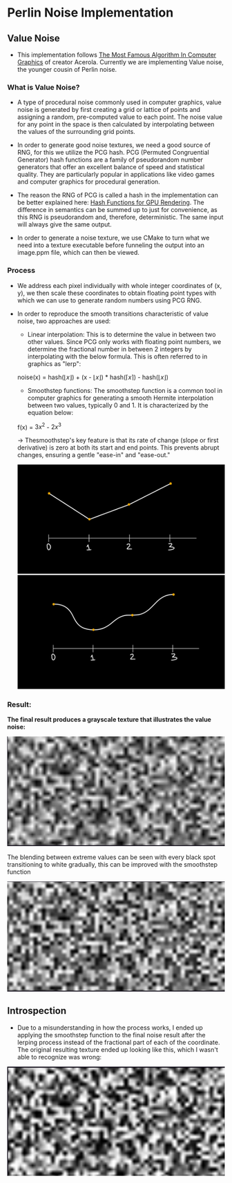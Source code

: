 # Perlin Noise Implementation
## Value Noise
- This implementation follows [The Most Famous Algorithm In Computer Graphics](https://youtu.be/DxUY42r_6Cg?si=EMIpu-lsAuPtuw90) of creator Acerola. Currently we are implementing Value noise, the younger cousin of Perlin noise.

### What is Value Noise?
- A type of procedural noise commonly used in computer graphics, value noise is generated by first creating a grid or lattice of points and assigning a random, pre-computed value to each point. The noise value for any point in the space is then calculated by interpolating between the values of the surrounding grid points.

- In order to generate good noise textures, we need a good source of RNG, for this we utilize the PCG hash. PCG (Permuted Congruential Generator) hash functions are a family of pseudorandom number generators that offer an excellent balance of speed and statistical quality. They are particularly popular in applications like video games and computer graphics for procedural generation.

- The reason the RNG of PCG is called a hash in the implementation can be better explained here: [Hash Functions for GPU Rendering](https://www.reedbeta.com/blog/hash-functions-for-gpu-rendering/). The difference in semantics can be summed up to just for convenience, as this RNG is pseudorandom and, therefore, deterministic. The same input will always give the same output.

- In order to generate a noise texture, we use CMake to turn what we need into a texture executable before funneling the output into an image.ppm file, which can then be viewed.

### Process
- We address each pixel individually with whole integer coordinates of (x, y), we then scale these coordinates to obtain floating point types with which we can use to generate random numbers using PCG RNG.

- In order to reproduce the smooth transitions characteristic of value noise, two approaches are used:
    + Linear interpolation: This is to determine the value in between two other values. Since PCG only works with floating point numbers, we determine the fractional number in between 2 integers by interpolating with the below formula. This is often referred to in graphics as "lerp":

    noise(x) = hash($\lfloor x \rfloor$) + (x - $\lfloor x \rfloor$) * hash($\lceil x \rceil$) - hash($\lfloor x \rfloor$)

    + Smoothstep functions: The smoothstep function is a common tool in computer graphics for generating a smooth Hermite interpolation between two values, typically 0 and 1. It is characterized by the equation below:
    
    f(x) = $3x^2$ - $2x^3$

    -> Thesmoothstep's key feature is that its rate of change (slope or first derivative) is zero at both its start and end points. This prevents abrupt changes, ensuring a gentle "ease-in" and "ease-out."

    ![before](./illus/image.png)
    ![alt text](./illus/image-2.png)

### Result:
**The final result produces a grayscale texture that illustrates the value noise:**

![alt text](./illus/raw_lerp.png)

The blending between extreme values can be seen with every black spot transitioning to white gradually, this can be improved with the smoothstep function

![alt text](./illus/smoothstep_lerp_correction.png)


## Introspection
- Due to a misunderstanding in how the process works, I ended up applying the smoothstep function to the final noise result after the lerping process instead of the fractional part of each of the coordinate. The original resulting texture ended up looking like this, which I wasn't able to recognize was wrong:

![alt text](./illus/smoothstep_lerp.png)






